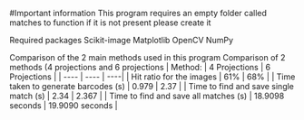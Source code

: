 
#Important information
This program requires an empty folder called matches to function 
if it is not present please create it

Required packages
Scikit-image
Matplotlib
OpenCV
NumPy


Comparison of the 2 main methods used in this program
Comparison of 2 methods (4 projections and 6 projections
| Method: | 4 Projections | 6 Projections |
| ---- | ---- | ----|
| Hit ratio for the images | 61% | 68% |
| Time taken to generate barcodes (s) | 0.979 | 2.37 |
| Time to find and save single match (s) | 2.34 | 2.367 |
| Time to find and save all matches (s) | 18.9098 seconds | 19.9090 seconds |





